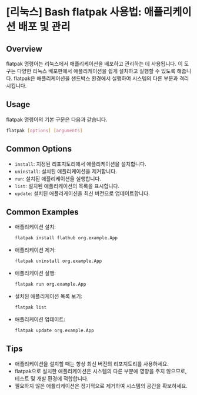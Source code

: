 # [리눅스] Bash flatpak 사용법: 애플리케이션 배포 및 관리

## Overview
flatpak 명령어는 리눅스에서 애플리케이션을 배포하고 관리하는 데 사용됩니다. 이 도구는 다양한 리눅스 배포판에서 애플리케이션을 쉽게 설치하고 실행할 수 있도록 해줍니다. flatpak은 애플리케이션을 샌드박스 환경에서 실행하여 시스템의 다른 부분과 격리시킵니다.

## Usage
flatpak 명령어의 기본 구문은 다음과 같습니다.

```bash
flatpak [options] [arguments]
```

## Common Options
- `install`: 지정된 리포지토리에서 애플리케이션을 설치합니다.
- `uninstall`: 설치된 애플리케이션을 제거합니다.
- `run`: 설치된 애플리케이션을 실행합니다.
- `list`: 설치된 애플리케이션의 목록을 표시합니다.
- `update`: 설치된 애플리케이션을 최신 버전으로 업데이트합니다.

## Common Examples
- 애플리케이션 설치:
  ```bash
  flatpak install flathub org.example.App
  ```

- 애플리케이션 제거:
  ```bash
  flatpak uninstall org.example.App
  ```

- 애플리케이션 실행:
  ```bash
  flatpak run org.example.App
  ```

- 설치된 애플리케이션 목록 보기:
  ```bash
  flatpak list
  ```

- 애플리케이션 업데이트:
  ```bash
  flatpak update org.example.App
  ```

## Tips
- 애플리케이션을 설치할 때는 항상 최신 버전의 리포지토리를 사용하세요.
- flatpak으로 설치한 애플리케이션은 시스템의 다른 부분에 영향을 주지 않으므로, 테스트 및 개발 환경에 적합합니다.
- 필요하지 않은 애플리케이션은 정기적으로 제거하여 시스템의 공간을 확보하세요.